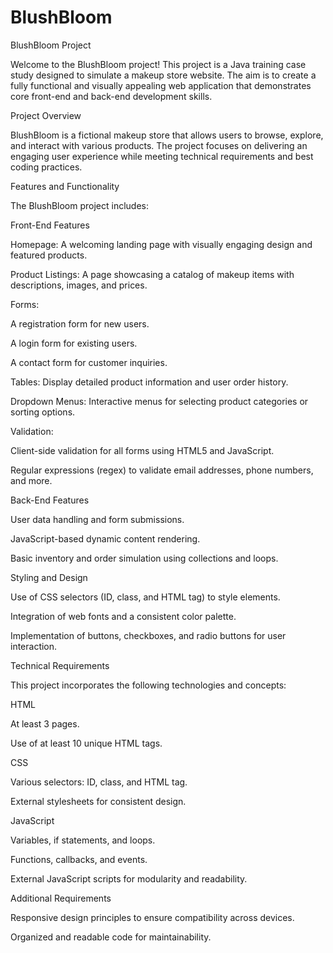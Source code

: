 # BlushBloom

BlushBloom Project

Welcome to the BlushBloom project! This project is a Java training case study designed to simulate a makeup store website. The aim is to create a fully functional and visually appealing web application that demonstrates core front-end and back-end development skills.

Project Overview

BlushBloom is a fictional makeup store that allows users to browse, explore, and interact with various products. The project focuses on delivering an engaging user experience while meeting technical requirements and best coding practices.

Features and Functionality

The BlushBloom project includes:

Front-End Features

Homepage: A welcoming landing page with visually engaging design and featured products.

Product Listings: A page showcasing a catalog of makeup items with descriptions, images, and prices.

Forms:

A registration form for new users.

A login form for existing users.

A contact form for customer inquiries.

Tables: Display detailed product information and user order history.

Dropdown Menus: Interactive menus for selecting product categories or sorting options.

Validation:

Client-side validation for all forms using HTML5 and JavaScript.

Regular expressions (regex) to validate email addresses, phone numbers, and more.

Back-End Features

User data handling and form submissions.

JavaScript-based dynamic content rendering.

Basic inventory and order simulation using collections and loops.

Styling and Design

Use of CSS selectors (ID, class, and HTML tag) to style elements.

Integration of web fonts and a consistent color palette.

Implementation of buttons, checkboxes, and radio buttons for user interaction.

Technical Requirements

This project incorporates the following technologies and concepts:

HTML

At least 3 pages.

Use of at least 10 unique HTML tags.

CSS

Various selectors: ID, class, and HTML tag.

External stylesheets for consistent design.

JavaScript

Variables, if statements, and loops.

Functions, callbacks, and events.

External JavaScript scripts for modularity and readability.

Additional Requirements

Responsive design principles to ensure compatibility across devices.

Organized and readable code for maintainability.
